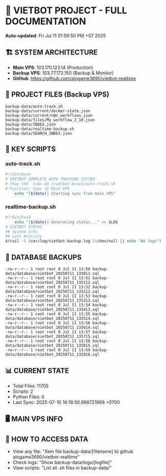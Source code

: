 # 🤖 VIETBOT PROJECT - FULL DOCUMENTATION
**Auto-updated**: Fri Jul 11 01:59:50 PM +07 2025

## 🏗️ SYSTEM ARCHITECTURE
- **Main VPS**: 103.170.123.14 (Production)
- **Backup VPS**: 103.77.172.150 (Backup & Monitor)
- **GitHub**: https://github.com/alogame3690/vietbot-realtime

## 📁 PROJECT FILES (Backup VPS)
```
backup-data/auto-track.sh
backup-data/current/docker-state.json
backup-data/current/n8n_workflows.json
backup-data/files/My_workflow_2_10.json
backup-data/INDEX.json
backup-data/realtime-backup.sh
backup-data/SEARCH_INDEX.json
```

## 🔧 KEY SCRIPTS
### auto-track.sh
```bash
#!/bin/bash
# VIETBOT COMPLETE AUTO TRACKING SYSTEM
# Thay thế toàn bộ /vietbot-brain/auto-track.sh
# Function: Sync từ Main VPS
    echo "[$(date)] Starting sync from main VPS"
```
### realtime-backup.sh
```bash
#!/bin/bash
    echo "[$(date)] Generating status..." >> $LOG
# VIETBOT STATUS
## System Info
## Last Activity
$(tail -5 /var/log/vietbot-backup.log 2>/dev/null || echo "No logs")
```

## 💾 DATABASE BACKUPS
```
-rw-r--r-- 1 root root 0 Jul 11 13:50 backup-data/database/vietbot_20250711_135011.sql
-rw-r--r-- 1 root root 0 Jul 11 13:51 backup-data/database/vietbot_20250711_135112.sql
-rw-r--r-- 1 root root 0 Jul 11 13:52 backup-data/database/vietbot_20250711_135212.sql
-rw-r--r-- 1 root root 0 Jul 11 13:53 backup-data/database/vietbot_20250711_135313.sql
-rw-r--r-- 1 root root 0 Jul 11 13:54 backup-data/database/vietbot_20250711_135413.sql
-rw-r--r-- 1 root root 0 Jul 11 13:55 backup-data/database/vietbot_20250711_135514.sql
-rw-r--r-- 1 root root 0 Jul 11 13:56 backup-data/database/vietbot_20250711_135614.sql
-rw-r--r-- 1 root root 0 Jul 11 13:57 backup-data/database/vietbot_20250711_135715.sql
-rw-r--r-- 1 root root 0 Jul 11 13:58 backup-data/database/vietbot_20250711_135815.sql
-rw-r--r-- 1 root root 0 Jul 11 13:59 backup-data/database/vietbot_20250711_135916.sql
```

## 📊 CURRENT STATE
- Total Files: 11705
- Scripts: 2
- Python Files: 0
- Last Sync: 2025-07-10 16:18:50.896721968 +0700

## 🖥️ MAIN VPS INFO


## 🚨 HOW TO ACCESS DATA
- View any file: "Xem file backup-data/[filename] từ github alogame3690/vietbot-realtime"
- Check logs: "Show backup-data/logs/[logfile]"
- View scripts: "List all .sh files in backup-data/"
